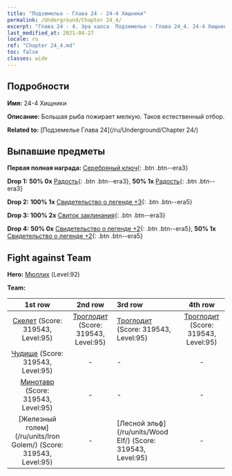 ```yaml
---
title: "Подземелье - Глава 24 - 24-4 Хищники"
permalink: /Underground/Chapter 24_4/
excerpt: "Глава 24 - 4. Эра хаоса  Подземелье - Глава 24_4. 24-4 Хищники"
last_modified_at: 2021-04-27
locale: ru
ref: "Chapter 24_4.md"
toc: false
classes: wide
---
```


## Подробности

 **Имя:** 24-4 Хищники

 **Описание:** Большая рыба пожирает мелкую. Таков естественный отбор.

 **Related to:** [Подземелье Глава 24](/ru/Underground/Chapter 24/)

## Выпавшие предметы

 **Первая полная награда:** [Серебряный ключ](/ItemsRU/con_693/){: .btn .btn--era3}

 **Drop 1:** **50% 0x** [Радость](/ItemsRU/her_424/){: .btn .btn--era3}, **50% 1x** [Радость](/ItemsRU/her_424/){: .btn .btn--era3}

 **Drop 2:** **100% 1x** [Свидетельство о легенде +3](/ItemsRU/mat_88/){: .btn .btn--era5}

 **Drop 3:** **100% 2x** [Свиток заклинания](/ItemsRU/con_694/){: .btn .btn--era3}

 **Drop 4:** **50% 0x** [Свидетельство о легенде +2](/ItemsRU/mat_81/){: .btn .btn--era5}, **50% 1x** [Свидетельство о легенде +2](/ItemsRU/mat_81/){: .btn .btn--era5}


## Fight against Team
 **Hero:** [Мюллих](/ru/heroes/Mullich/) (Level:92)

 **Team:**


  | 1st row | 2nd row | 3rd row | 4th row |
  |:----:|:----:|:----|:----:|
  | [Скелет](/ru/units/Skeleton/) (Score: 319543, Level:95)  | [Троглодит](/ru/units/Troglodyte/) (Score: 319543, Level:95)  | [Троглодит](/ru/units/Troglodyte/) (Score: 319543, Level:95)  | [Троглодит](/ru/units/Troglodyte/) (Score: 319543, Level:95)  |
  | [Чудище](/ru/units/Behemoth/) (Score: 319543, Level:95)  | - | - | - |
  | [Минотавр](/ru/units/Minotaur/) (Score: 319543, Level:95)  | - | - | - |
  | [Железный голем](/ru/units/Iron Golem/) (Score: 319543, Level:95)  | - | [Лесной эльф](/ru/units/Wood Elf/) (Score: 319543, Level:95)  | - |


